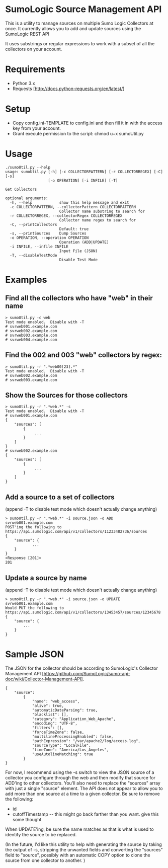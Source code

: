 # SumoLogic Source Management API

This is a utility to manage sources on multiple Sumo Logic Collectors at once.  It currently allows you to add and update sources using the SumoLogic REST API

It uses substrings or regular expressions to work with a subset of all the collectors on your account.

# Requirements
+ Python 3.x
+ Requests  [http://docs.python-requests.org/en/latest/]

# Setup
+ Copy config.ini-TEMPLATE to config.ini and then fill it in with the access key from your account.
+ Grant execute permission to the script:  chmod u+x sumoUtil.py


# Usage
````
./sumoUtil.py --help
usage: sumoUtil.py [-h] [-c COLLECTORPATTERN] [-r COLLECTORREGEX] [-C] [-s]
                   [-o OPERATION] [-i INFILE] [-T]

Get Collectors

optional arguments:
  -h, --help            show this help message and exit
  -c COLLECTORPATTERN, --collectorPattern COLLECTORPATTERN
                        Collector name substring to search for
  -r COLLECTORREGEX, --collectorRegex COLLECTORREGEX
                        Collector name regex to search for
  -C, --printCollectors
                        Default: true
  -s, --printSources    Dump Sources
  -o OPERATION, --operation OPERATION
                        Operation (ADD|UPDATE)
  -i INFILE, --infile INFILE
                        Input File (JSON)
  -T, --disableTestMode
                        Disable Test Mode
````

# Examples
## Find all the collectors who have "web" in their name

````
> sumoUtil.py -c web 
Test mode enabled.  Disable with -T
# svrweb001.example.com
# svrweb002.example.com
# svrweb003.example.com
# svrweb004.example.com
````

## Find the 002 and 003 "web" collectors by regex:

````
> sumoUtil.py -r ".*web00[23].*" 
Test mode enabled.  Disable with -T
# svrweb002.example.com
# svrweb003.example.com
````

## Show the Sources for those collectors
````
> sumoUtil.py -r ".*web.*" -s 
Test mode enabled.  Disable with -T
# svrweb001.example.com
{
    "sources": [
        {
             ...
        }
    ]
}
# svrweb002.example.com
{
    "sources": [
        {
             ...
        }
    ]
}
````

## Add a source to a set of collectors 
(append -T to disable test mode which doesn't actually change anything)
````
> sumoUtil.py -r ".*web.*" -i source.json -o ADD 
svrweb001.example.com
POST'ing the following to https://api.sumologic.com/api/v1/collectors/11233482736/sources
{
    "source": {
            ...
    }
}
<Response [201]>
201
````
## Update a source by name
(append -T to disable test mode which doesn't actually change anything)
````
> sumoUtil.py -r ".*web.*" -i source.json -o UPDATE 
svrweb001.example.com
Would PUT the following to https://api.sumologic.com/api/v1/collectors/13453457/sources/12345678
{
    "source": {
        ...
    }
}
````

# Sample JSON
The JSON for the collector should be according to SumoLogic's Collector Management API [https://github.com/SumoLogic/sumo-api-doc/wiki/Collector-Management-API].  

````
{
    "source": 
        {
            "name": "web_access",
            "alive": true,
            "automaticDateParsing": true,
            "blacklist": [],
            "category": "Application_Web_Apache",
            "encoding": "UTF-8",
            "filters": [],
            "forceTimeZone": false,
            "multilineProcessingEnabled": false,
            "pathExpression": "/var/apache2/log/access.log",
            "sourceType": "LocalFile",
            "timeZone": "America/Los_Angeles",
            "useAutolineMatching": true
        }
}
````

For now, I recommend using the -s switch to view the JSON source of a collector you configure through the web and then modify that source for ADD'ing to other collectors.  You'll also need to replace the "sources" array with just a single "source" element.  The API does not appear to allow you to add more than one source at a time to a given collector.  Be sure to remove the following:

+ id 
+ cutoffTimestamp   -- this might go back farther than you want. give this some thought
 
When UPDATE'ing, be sure the name matches as that is what is used to identify the source to be replaced.  

(In the future, I'd like this utility to help with generating the source by taking the output of -s, stripping the unwanted fields and converting the "sources" field to "source", possibly with an automatic COPY option to clone the source from one collector to another. )
